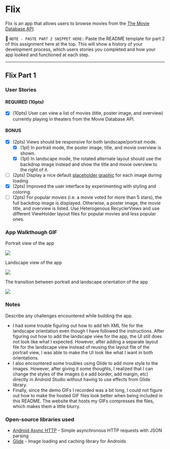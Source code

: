 # Flix
Flix is an app that allows users to browse movies from the [The Movie Database API](http://docs.themoviedb.apiary.io/#).

📝 `NOTE - PASTE PART 2 SNIPPET HERE:` Paste the README template for part 2 of this assignment here at the top. This will show a history of your development process, which users stories you completed and how your app looked and functioned at each step.

---

## Flix Part 1

### User Stories

#### REQUIRED (10pts)
- [x] (10pts) User can view a list of movies (title, poster image, and overview) currently playing in theaters from the Movie Database API.

#### BONUS
- [x] (2pts) Views should be responsive for both landscape/portrait mode.
   - [x] (1pt) In portrait mode, the poster image, title, and movie overview is shown.
   - [x] (1pt) In landscape mode, the rotated alternate layout should use the backdrop image instead and show the title and movie overview to the right of it.

- [ ] (2pts) Display a nice default [placeholder graphic](https://guides.codepath.org/android/Displaying-Images-with-the-Glide-Library#advanced-usage) for each image during loading
- [x] (2pts) Improved the user interface by experimenting with styling and coloring.
- [ ] (2pts) For popular movies (i.e. a movie voted for more than 5 stars), the full backdrop image is displayed. Otherwise, a poster image, the movie title, and overview is listed. Use Heterogenous RecyclerViews and use different ViewHolder layout files for popular movies and less popular ones.

### App Walkthough GIF

Portrait view of the app

<img src="https://media.giphy.com/media/rjifMp6sAkuw25NNzi/giphy.gif"><br>

Landscape view of the app

<img src="https://media.giphy.com/media/agl8x20krVDwSBByx5/giphy.gif"><br>

The transition between portrait and landscape orientation of the app

<img src="https://media.giphy.com/media/91UUbTiEtuHQyxOITz/giphy.gif"><br>

### Notes
Describe any challenges encountered while building the app.

- I had some trouble figuring out how to add teh XML file for the landscape orientation even though I have followed the instructions. After figuring out how to add the landscape view for the app, the UI still does not look like what I expected. However, after adding a separate layout file for the landscape view instead of reusing the layout file of the portrait view, I was able to make the UI look like what I want in both orientations.
- I also encountered some troubles using Glide to add more style to the images. However, after giving it some thoughts, I realized that I can change the styles of the images (i.e add border, add margin, etc) directly in Android Studio without having to use effects from Glide library.
- Finally, since the demo GIFs I recorded was a bit long, I could not figure out how to make the hosted GIF files look better when being included in this README. The website that hosts my GIFs compresses the files, which makes them a little blurry. 

### Open-source libraries used

- [Android Async HTTP](https://github.com/codepath/CPAsyncHttpClient) - Simple asynchronous HTTP requests with JSON parsing
- [Glide](https://github.com/bumptech/glide) - Image loading and caching library for Androids
